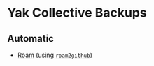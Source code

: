 # Yak Collective Backups

## Automatic

- [Roam](https://roamresearch.com/) (using [`roam2github`](https://github.com/everruler12/roam2github))
